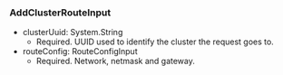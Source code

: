 ### AddClusterRouteInput


- clusterUuid: System.String
  - Required. UUID used to identify the cluster the request goes to.
- routeConfig: RouteConfigInput
  - Required. Network, netmask and gateway.
